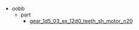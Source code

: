 * oobb
  * part
    * [gear_1d5_03_ex_12d0_teeth_sh_motor_n20](oobb/part/gear_1d5_03_ex_12d0_teeth_sh_motor_n20)
